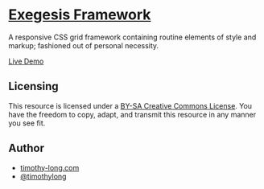 # [Exegesis Framework](http://timothy-long.com/exegesis)

A responsive CSS grid framework containing routine elements of style and markup; fashioned out of personal necessity.

[Live Demo](http://timothy-long.com/exegesis)

## Licensing

This resource is licensed under a [BY-SA Creative Commons License](http://creativecommons.org/licenses/by-sa/3.0/). You have the freedom to copy, adapt, and transmit this resource in any manner you see fit.

## Author

* [timothy-long.com](http://timothy-long.com)
* [@timothylong](http://twitter.com/timothylong)